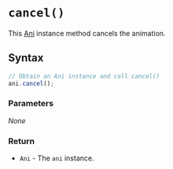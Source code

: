 # `cancel()`
This [Ani](/play-ui/v002/api/ani/Ani/README.md) instance method cancels the animation.

## Syntax

```js
// Obtain an Ani instance and call cancel()
ani.cancel();
```

### Parameters
*None*

### Return
+ `Ani` - The `ani` instance.